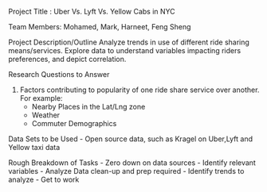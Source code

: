 Project Title : Uber Vs. Lyft Vs. Yellow Cabs in NYC

Team Members: Mohamed, Mark, Harneet, Feng Sheng

Project Description/Outline
Analyze trends in use of different ride sharing means/services. Explore data to understand variables impacting riders preferences, and depict correlation.

Research Questions to Answer
1. Factors contributing to popularity of one ride share service over another. For example:
    - Nearby Places in the Lat/Lng zone
    - Weather
    - Commuter Demographics

Data Sets to be Used
    - Open source data, such as Kragel on Uber,Lyft and Yellow taxi data

Rough Breakdown of Tasks
    - Zero down on data sources
    - Identify relevant variables
    - Analyze Data clean-up and prep required
    - Identify trends to analyze
    - Get to work
